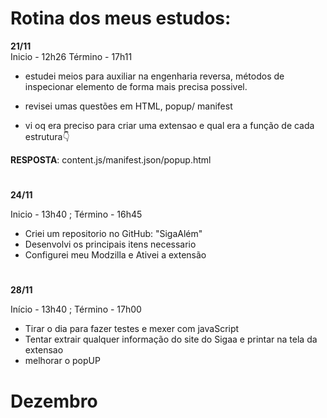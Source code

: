 # Rotina dos meus estudos:
**21/11**  
Inicio - 12h26 
Término - 17h11



- estudei meios para auxiliar na engenharia reversa, métodos de inspecionar elemento de forma mais precisa possivel.

- revisei umas questões em HTML, popup/ manifest

- vi oq era preciso para criar uma extensao e qual era a função de cada estrutura👇

**RESPOSTA**: content.js/manifest.json/popup.html


# 
**24/11**

Inicio - 13h40 ; Término - 16h45
- Criei um repositorio no GitHub: "SigaAlém"
- Desenvolvi os principais itens necessario 
- Configurei meu Modzilla e Ativei a extensão

#
**28/11**

Início - 13h40 ; Término - 17h00
- Tirar o dia para fazer testes e mexer com javaScript 
- Tentar extrair qualquer informação do site do Sigaa e printar na tela da extensao
- melhorar o popUP

# **Dezembro**

